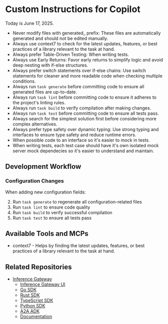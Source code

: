 # Custom Instructions for Copilot

Today is June 17, 2025.

- Never modify files with generated\_ prefix: These files are automatically generated and should not be edited manually.
- Always use context7 to check for the latest updates, features, or best practices of a library relevant to the task at hand.
- Always prefer Table-Driven Testing: When writing tests.
- Always use Early Returns: Favor early returns to simplify logic and avoid deep nesting with if-else structures.
- Always prefer switch statements over if-else chains: Use switch statements for cleaner and more readable code when checking multiple conditions.
- Always run `task generate` before committing code to ensure all generated files are up-to-date.
- Always run `task lint` before committing code to ensure it adheres to the project's linting rules.
- Always run `task build` to verify compilation after making changes.
- Always run `task test` before committing code to ensure all tests pass.
- Always search for the simplest solution first before considering more complex alternatives.
- Always prefer type safety over dynamic typing: Use strong typing and interfaces to ensure type safety and reduce runtime errors.
- When possible code to an interface so it's easier to mock in tests.
- When writing tests, each test case should have it's own isolated mock server mock dependecies so it's easier to understand and maintain.

## Development Workflow

### Configuration Changes

When adding new configuration fields:

2. Run `task generate` to regenerate all configuration-related files
3. Run `task lint` to ensure code quality
4. Run `task build` to verify successful compilation
5. Run `task test` to ensure all tests pass

## Available Tools and MCPs

- context7 - Helps by finding the latest updates, features, or best practices of a library relevant to the task at hand.

## Related Repositories

- [Inference Gateway](https://github.com/inference-gateway)
  - [Inference Gateway UI](https://github.com/inference-gateway/ui)
  - [Go SDK](https://github.com/inference-gateway/go-sdk)
  - [Rust SDK](https://github.com/inference-gateway/rust-sdk)
  - [TypeScript SDK](https://github.com/inference-gateway/typescript-sdk)
  - [Python SDK](https://github.com/inference-gateway/python-sdk)
  - [A2A ADK](https://github.com/inference-gateway/a2a)
  - [Documentation](https://github.com/inference-gateway/docs)
